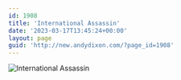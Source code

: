 ```yaml
---
id: 1908
title: 'International Assassin'
date: '2023-03-17T13:45:24+00:00'
layout: page
guid: 'http://new.andydixon.com/?page_id=1908'
---
```


![International Assassin](https://i0.wp.com/assets.g8x2.ldn.idrivee2-23.com/posters/International%20Assassin%2001.jpg?w=1200&ssl=1 "International Assassin")
